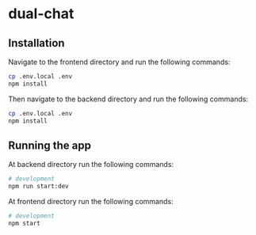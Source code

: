 # dual-chat

## Installation

Navigate to the frontend directory and run the following commands:

```bash
cp .env.local .env
npm install
```
Then navigate to the backend directory and run the following commands:

```bash
cp .env.local .env
npm install
```

## Running the app
At backend directory run the following commands:
```bash
# development
npm run start:dev
```

At frontend directory run the following commands:
```bash
# development
npm start
```
